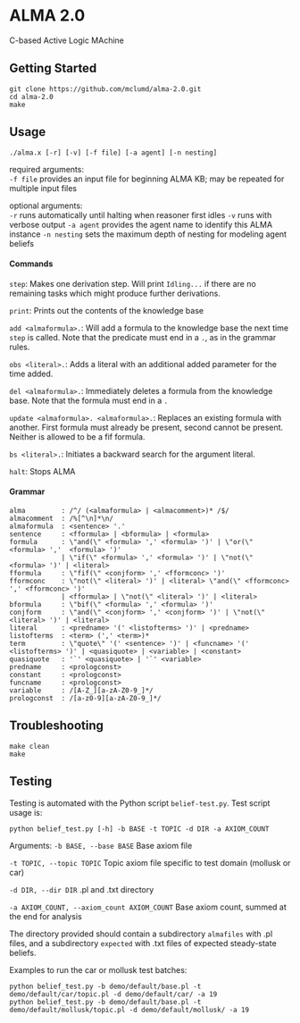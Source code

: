 # ALMA 2.0
C-based Active Logic MAchine

## Getting Started
```
git clone https://github.com/mclumd/alma-2.0.git
cd alma-2.0
make
```

## Usage
```
./alma.x [-r] [-v] [-f file] [-a agent] [-n nesting]
```

required arguments:  
  `-f file`   provides an input file for beginning ALMA KB; may be repeated for multiple input files

optional arguments:  
  `-r`         runs automatically until halting when reasoner first idles
  `-v`         runs with verbose output
  `-a agent`   provides the agent name to identify this ALMA instance
  `-n nesting` sets the maximum depth of nesting for modeling agent beliefs

#### Commands
`step`: Makes one derivation step. Will print `Idling...` if there are no remaining tasks which might produce further derivations.

`print`: Prints out the contents of the knowledge base

`add <almaformula>.`: Will add a formula to the knowledge base the next time `step` is called. Note that the predicate must end in a `.`, as in the grammar rules.

`obs <literal>.`: Adds a literal with an additional added parameter for the time added.

`del <almaformula>.`: Immediately deletes a formula from the knowledge base. Note that the formula must end in a `.`

`update <almaformula>. <almaformula>.`: Replaces an existing formula with another. First formula must already be present, second cannot be present. Neither is allowed to be a fif formula.

`bs <literal>.`: Initiates a backward search for the argument literal.

`halt`: Stops ALMA

#### Grammar
```
alma         : /^/ (<almaformula> | <almacomment>)* /$/         
almacomment  : /%[^\n]*\n/
almaformula  : <sentence> '.'
sentence     : <fformula> | <bformula> | <formula>
formula      : \"and(\" <formula> ',' <formula> ')' | \"or(\" <formula> ','  <formula> ')'
             | \"if(\" <formula> ',' <formula> ')' | \"not(\" <formula> ')' | <literal>
fformula     : \"fif(\" <conjform> ',' <fformconc> ')'
fformconc    : \"not(\" <literal> ')' | <literal> \"and(\" <fformconc> ',' <fformconc> ')'
             | <fformula> | \"not(\" <literal> ')' | <literal>
bformula     : \"bif(\" <formula> ',' <formula> ')'
conjform     : \"and(\" <conjform> ',' <conjform> ')' | \"not(\" <literal> ')' | <literal>
literal      : <predname> '(' <listofterms> ')' | <predname>
listofterms  : <term> (',' <term>)*
term         : \"quote\" '(' <sentence> ')' | <funcname> '(' <listofterms> ')' | <quasiquote> | <variable> | <constant>
quasiquote   : '`' <quasiquote> | '`' <variable>
predname     : <prologconst>
constant     : <prologconst>
funcname     : <prologconst>
variable     : /[A-Z_][a-zA-Z0-9_]*/
prologconst  : /[a-z0-9][a-zA-Z0-9_]*/
```
## Troubleshooting
```
make clean
make
```

## Testing
Testing is automated with the Python script `belief-test.py`. Test script usage is:
```
python belief_test.py [-h] -b BASE -t TOPIC -d DIR -a AXIOM_COUNT
```

Arguments:
`-b BASE, --base BASE` Base axiom file

`-t TOPIC, --topic TOPIC` Topic axiom file specific to test domain (mollusk or car)

`-d DIR, --dir DIR` .pl and .txt directory

`-a AXIOM_COUNT, --axiom_count AXIOM_COUNT` Base axiom count, summed at the end for analysis

The directory provided should contain a subdirectory `almafiles` with .pl files, and a subdirectory `expected` with .txt files of expected steady-state beliefs.

Examples to run the car or mollusk test batches:
```
python belief_test.py -b demo/default/base.pl -t demo/default/car/topic.pl -d demo/default/car/ -a 19
python belief_test.py -b demo/default/base.pl -t demo/default/mollusk/topic.pl -d demo/default/mollusk/ -a 19
```
